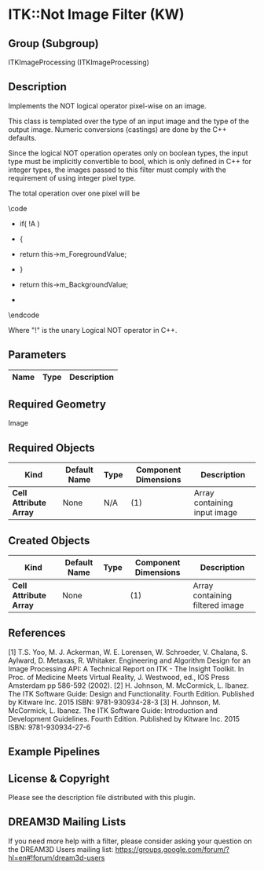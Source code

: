 # ITK::Not Image Filter (KW)  #


## Group (Subgroup) ##

ITKImageProcessing (ITKImageProcessing)

## Description ##

Implements the NOT logical operator pixel-wise on an image.

This class is templated over the type of an input image and the type of the output image. Numeric conversions (castings) are done by the C++ defaults.

Since the logical NOT operation operates only on boolean types, the input type must be implicitly convertible to bool, which is only defined in C++ for integer types, the images passed to this filter must comply with the requirement of using integer pixel type.

The total operation over one pixel will be

\code
* if( !A )

* {

* return this->m_ForegroundValue;

* }

* return this->m_BackgroundValue;

*

\endcode

Where "!" is the unary Logical NOT operator in C++.

## Parameters ##

| Name | Type | Description |
|------|------|-------------|


## Required Geometry ##

Image

## Required Objects ##

| Kind | Default Name | Type | Component Dimensions | Description |
|------|--------------|------|----------------------|-------------|
| **Cell Attribute Array** | None | N/A | (1)  | Array containing input image

## Created Objects ##

| Kind | Default Name | Type | Component Dimensions | Description |
|------|--------------|------|----------------------|-------------|
| **Cell Attribute Array** | None |  | (1)  | Array containing filtered image

## References ##

[1] T.S. Yoo, M. J. Ackerman, W. E. Lorensen, W. Schroeder, V. Chalana, S. Aylward, D. Metaxas, R. Whitaker. Engineering and Algorithm Design for an Image Processing API: A Technical Report on ITK - The Insight Toolkit. In Proc. of Medicine Meets Virtual Reality, J. Westwood, ed., IOS Press Amsterdam pp 586-592 (2002). 
[2] H. Johnson, M. McCormick, L. Ibanez. The ITK Software Guide: Design and Functionality. Fourth Edition. Published by Kitware Inc. 2015 ISBN: 9781-930934-28-3
[3] H. Johnson, M. McCormick, L. Ibanez. The ITK Software Guide: Introduction and Development Guidelines. Fourth Edition. Published by Kitware Inc. 2015 ISBN: 9781-930934-27-6

## Example Pipelines ##



## License & Copyright ##

Please see the description file distributed with this plugin.

## DREAM3D Mailing Lists ##

If you need more help with a filter, please consider asking your question on the DREAM3D Users mailing list:
https://groups.google.com/forum/?hl=en#!forum/dream3d-users
